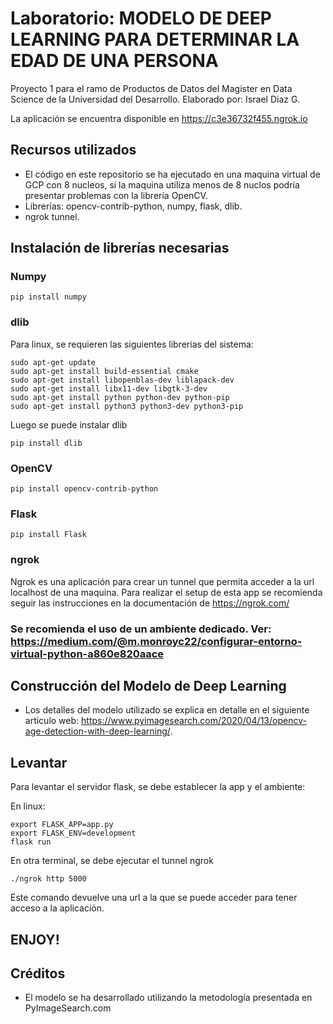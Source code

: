 
# Laboratorio: MODELO DE DEEP LEARNING PARA DETERMINAR LA EDAD DE UNA PERSONA

Proyecto 1 para el ramo de Productos de Datos del Magister en Data Science de la Universidad del Desarrollo. 
Elaborado por: Israel Diaz G.

La aplicación se encuentra disponible en https://c3e36732f455.ngrok.io

## Recursos utilizados

- El código en este repositorio se ha ejecutado en una maquina virtual de GCP con 8 nucleos, si la maquina utiliza menos de 8 nuclos podría presentar problemas con la librería OpenCV. 
- Librerías: opencv-contrib-python, numpy, flask, dlib.
- ngrok tunnel.

## Instalación de librerías necesarias

### Numpy
```
pip install numpy
```

### dlib 
Para linux, se requieren las siguientes librerias del sistema:
```
sudo apt-get update
sudo apt-get install build-essential cmake
sudo apt-get install libopenblas-dev liblapack-dev 
sudo apt-get install libx11-dev libgtk-3-dev
sudo apt-get install python python-dev python-pip
sudo apt-get install python3 python3-dev python3-pip
```
Luego se puede instalar dlib
```
pip install dlib
```

### OpenCV
```
pip install opencv-contrib-python
```

### Flask
```
pip install Flask
```

### ngrok
Ngrok es una aplicación para crear un tunnel que permita acceder a la url localhost de una maquina. Para realizar el setup de esta app se recomienda seguir las instrucciones en la documentación de https://ngrok.com/

### Se recomienda el uso de un ambiente dedicado. Ver: https://medium.com/@m.monroyc22/configurar-entorno-virtual-python-a860e820aace


## Construcción del Modelo de Deep Learning

- Los detalles del modelo utilizado se explica en detalle en el siguiente articulo web: https://www.pyimagesearch.com/2020/04/13/opencv-age-detection-with-deep-learning/.


## Levantar 

Para levantar el servidor flask, se debe establecer la app y el ambiente:

En linux:
```
export FLASK_APP=app.py
export FLASK_ENV=development
flask run
```

En otra terminal, se debe ejecutar el tunnel ngrok
```
./ngrok http 5000
```
Este comando devuelve una url a la que se puede acceder para tener acceso a la aplicación.

## ENJOY!

## Créditos

- El modelo se ha desarrollado utilizando la metodología presentada en PyImageSearch.com

